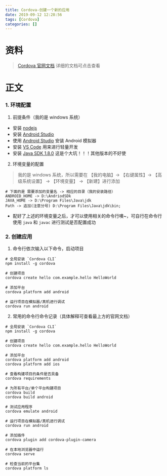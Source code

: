 ```yaml
---
title: Cordova-创建一个新的应用
date: 2019-09-12 12:28:56
tags: [Cordova]
categories: []
---
```



# 资料
>[Cordova 官网文档](https://cordova.apache.org/docs/en/latest/guide/cli/index.html) 详细的文档可点击查看

# 正文
### 1.  环境配置

<!-- more -->

1.  前提条件（我的是 windows 系统）
-  安装 [nodejs](http://nodejs.cn/download/)
-  安装 [Android Studio](https://developer.android.com/studio/)
-  使用 [Android Studio](https://developer.android.com/studio/) 安装 Android 模拟器
-  安装 [VS Code](https://code.visualstudio.com/) 用来进行轻量开发
-  安装 [Java SDK 1.8.0](https://www.oracle.com/technetwork/java/javase/downloads/jdk8-downloads-2133151.html) 这是个大坑！！！其他版本的不好使
2.  环境变量的配置
>我的是 windows 系统，所以需要在 【我的电脑】-> 【右键属性】-> 【高级系统设置】 -> 【环境变量】 -> 【新建】进行添加
```
# 下面的是 需要添加的变量名 -> 相应的目录（我的安装路径）
ANDROID_HOME -> D:\AndriodSDk
JAVA_HOME -> D:\Program Files\Java\jdk
Path -> 追加(注意分号) D:\Program Files\Java\jdk\bin;
```
-  配好了上述的环境变量之后，才可以使用相关的命令行噢~，可自行在命令行使用 `java` 和 `javac` 进行测试是否配置成功
### 2.  创建应用
1.  命令行依次输入以下命令，启动项目
```shell
# 全局安装 `Cordova CLI`
npm install -g cordova

# 创建项目
cordova create hello com.example.hello HelloWorld

# 添加平台
cordova platform add android

# 运行项目在模拟器/真机进行调试
cordova run android
```
2.  常用的命令行命令记录（具体解释可查看最上方的官网文档）
```shell
# 全局安装 `Cordova CLI`
npm install -g cordova

# 创建项目
cordova create hello com.example.hello HelloWorld

# 添加平台
cordova platform add android
cordova platform add ios

# 查看构建项目的条件是否具备
cordova requirements

# 为所有平台/单个平台构建项目
cordova build
cordova build android

# 测试应用程序
cordova emulate android

# 运行项目在模拟器/真机进行调试
cordova run android

# 添加插件
cordova plugin add cordova-plugin-camera

# 在本地浏览器中运行
cordova serve

# 检查当前的平台集
cordova platform ls
```
